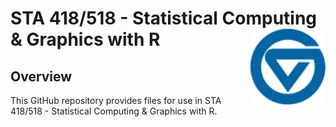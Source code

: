 <!-- README.md is generated from README.Rmd. Please edit that file -->

# STA 418/518 - Statistical Computing & Graphics with R <img src="gvsu-logo.png" align="right" width="120" />

## Overview

This GitHub repository provides files for use in STA 418/518 - Statistical Computing & Graphics with R. 
